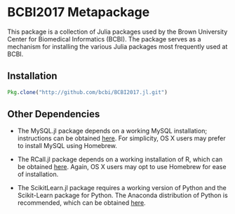 # BCBI2017 Metapackage
This package is a collection of Julia packages used by the Brown University Center for Biomedical Informatics (BCBI). The package serves as a mechanism for installing the various Julia packages most frequently used at BCBI.

## Installation
```julia
Pkg.clone("http://github.com/bcbi/BCBI2017.jl.git")
```

## Other Dependencies
* The MySQL.jl package depends on a working MySQL installation; instructions can be obtained [here](https://dev.mysql.com/doc/refman/5.7/en/installing.html). For simplicity, OS X users may prefer to install MySQL using Homebrew.

* The RCall.jl package depends on a working installation of R, which can be obtained [here](https://www.r-project.org/). Again, OS X users may opt to use Homebrew for ease of installation.

* The ScikitLearn.jl package requires a working version of Python and the Scikit-Learn package for Python. The Anaconda distribution of Python is recommended, which can be obtained [here](https://www.continuum.io/downloads).


     